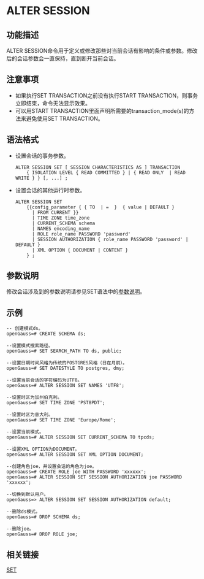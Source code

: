 # ALTER SESSION<a name="ZH-CN_TOPIC_0242370537"></a>

## 功能描述<a name="zh-cn_topic_0237122073_zh-cn_topic_0059778275_s62f804a7ed5a4f278e36b0175ff7bdc9"></a>

ALTER SESSION命令用于定义或修改那些对当前会话有影响的条件或参数。修改后的会话参数会一直保持，直到断开当前会话。

## 注意事项<a name="zh-cn_topic_0237122073_zh-cn_topic_0059778275_sa3088a8149ed4a2aa40a1107176bbe0a"></a>

-   如果执行SET TRANSACTION之前没有执行START TRANSACTION，则事务立即结束，命令无法显示效果。
-   可以用START TRANSACTION里面声明所需要的transaction\_mode\(s\)的方法来避免使用SET TRANSACTION。

## 语法格式<a name="zh-cn_topic_0237122073_zh-cn_topic_0059778275_sbe3534568f9843f48bb14af315b3c0f6"></a>

-   设置会话的事务参数。

    ```
    ALTER SESSION SET [ SESSION CHARACTERISTICS AS ] TRANSACTION
        { ISOLATION LEVEL { READ COMMITTED } | { READ ONLY  | READ WRITE } } [, ...] ;
    ```

-   设置会话的其他运行时参数。

    ```
    ALTER SESSION SET 
        {{config_parameter { { TO  | =  }  { value | DEFAULT }
          | FROM CURRENT }} 
          | TIME ZONE time_zone
          | CURRENT_SCHEMA schema
          | NAMES encoding_name
          | ROLE role_name PASSWORD 'password'
          | SESSION AUTHORIZATION { role_name PASSWORD 'password' | DEFAULT }
          | XML OPTION { DOCUMENT | CONTENT }
        } ;
    ```


## 参数说明<a name="zh-cn_topic_0237122073_zh-cn_topic_0059778275_sddb6ecf7bf554397a5dcf64a45a2fd33"></a>

修改会话涉及到的参数说明请参见SET语法中的[参数说明](SET.md#zh-cn_topic_0237122186_zh-cn_topic_0059779029_s39823c7ebd854a9f9c761b3a32b1c3c3)。

## 示例<a name="zh-cn_topic_0237122073_zh-cn_topic_0059778275_sea2dac4896614cbf9f90c11334eb3538"></a>

```
-- 创建模式ds。
openGauss=# CREATE SCHEMA ds;

--设置模式搜索路径。
openGauss=# SET SEARCH_PATH TO ds, public;

--设置日期时间风格为传统的POSTGRES风格（日在月前）。
openGauss=# SET DATESTYLE TO postgres, dmy;

--设置当前会话的字符编码为UTF8。
openGauss=# ALTER SESSION SET NAMES 'UTF8';

--设置时区为加州伯克利。
openGauss=# SET TIME ZONE 'PST8PDT';

--设置时区为意大利。
openGauss=# SET TIME ZONE 'Europe/Rome';

--设置当前模式。
openGauss=# ALTER SESSION SET CURRENT_SCHEMA TO tpcds;

--设置XML OPTION为DOCUMENT。
openGauss=# ALTER SESSION SET XML OPTION DOCUMENT;

--创建角色joe，并设置会话的角色为joe。
openGauss=# CREATE ROLE joe WITH PASSWORD 'xxxxxx';
openGauss=# ALTER SESSION SET SESSION AUTHORIZATION joe PASSWORD 'xxxxxx';

--切换到默认用户。
openGauss=> ALTER SESSION SET SESSION AUTHORIZATION default;

--删除ds模式。
openGauss=# DROP SCHEMA ds;

--删除joe。
openGauss=# DROP ROLE joe;
```

## 相关链接<a name="zh-cn_topic_0237122073_zh-cn_topic_0059778275_sae8fd88368e642f8bec50ae5712a870c"></a>

[SET](SET.md)

